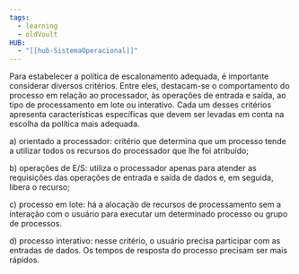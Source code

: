 ```yaml
---
tags:
  - learning
  - oldVoult
HUB:
  - "[[hub-SistemaOperacional]]"
---
```

Para estabelecer a política de escalonamento adequada, é importante considerar diversos critérios. Entre eles, destacam-se o comportamento do processo em relação ao processador, às operações de entrada e saída, ao tipo de processamento em lote ou interativo.
Cada um desses critérios apresenta características específicas que devem ser levadas em conta na escolha da política mais adequada.

a) orientado a processador: critério que determina que um processo tende a utilizar todos os recursos do processador que lhe foi atribuído;

b) operações de E/S: utiliza o processador apenas para atender as requisições das operações de entrada e saída de dados e, em seguida, libera o recurso;

c) processo em lote: há a alocação de recursos de processamento sem a interação com o usuário para executar um determinado processo ou grupo de processos.

d) processo interativo: nesse critério, o usuário precisa participar com as entradas de dados. Os tempos de resposta do processo precisam ser mais rápidos.